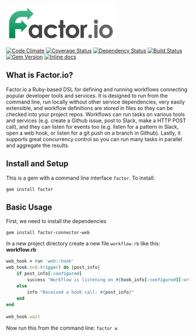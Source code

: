 ![Factor.io Logo](/factor.png)

[![Code Climate](https://codeclimate.com/github/factor-io/factor.png)](https://codeclimate.com/github/factor-io/factor)
[![Coverage Status](https://coveralls.io/repos/github/factor-io/factor/badge.svg?branch=master)](https://coveralls.io/github/factor-io/factor?branch=master)
[![Dependency Status](https://gemnasium.com/factor-io/factor.svg)](https://gemnasium.com/factor-io/factor)
[![Build Status](https://travis-ci.org/factor-io/factor.svg)](https://travis-ci.org/factor-io/factor)
[![Gem Version](https://badge.fury.io/rb/factor.svg)](http://badge.fury.io/rb/factor)
[![Inline docs](http://inch-ci.org/github/factor-io/factor.svg?branch=master)](http://inch-ci.org/github/factor-io/factor)

## What is Factor.io?
Factor.io a Ruby-based DSL for defining and running workflows connecting popular developer tools and services. It is designed to run from the command line, run locally without other service dependencies, very easily extensible, and workflow definitions are stored in files so they can be checked into your project repos. Workflows can run tasks on various tools and services (e.g. create a Github issue, post to Slack, make a HTTP POST call), and they can listen for events too (e.g. listen for a pattern in Slack, open a web hook, or listen for a git push on a branch in Github). Lastly, it supports great concurrency control so you can run many tasks in parallel and aggregate the results.

## Install and Setup
This is a gem with a command line interface `factor`. To install:

    gem install factor

## Basic Usage
First, we need to install the dependencies
```
gem install factor-connector-web
```

In a new project directory create a new file `workflow.rb` like this:
**workflow.rb**
```ruby
web_hook = run 'web::hook'
web_hook.on(:trigger) do |post_info|
    if post_info[:configured]
        success "Workflow is listening on #{hook_info[:configured][:url]}"
    else
        info "Received a hook call: #{post_info}"
    end
end

web_hook.wait
```

Now run this from the command line:
`factor w`
